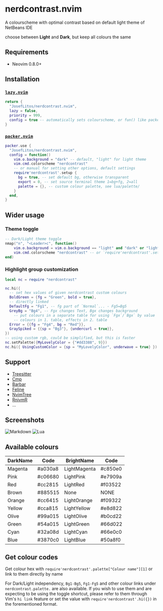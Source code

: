 # nerdcontrast.nvim

A colourscheme with optimal contrast based on default light theme of NetBeans IDE

choose between **Light** and **Dark**, but keep all colours the same

## Requirements

- Neovim 0.8.0+

## Installation

### [`lazy.nvim`](https://github.com/folke/lazy.nvim)

```lua
return {
  "JosefLitos/nerdcontrast.nvim",
  lazy = false,
  priority = 999,
  config = true -- automatically sets colourscheme, or fun() like packer
}
```

### [`packer.nvim`](https://github.com/wbthomason/packer.nvim)

```lua
packer.use {
  "JosefLitos/nerdcontrast.nvim",
  config = function()
    vim.o.background = "dark" -- default, "light" for light theme
    vim.cmd.colorscheme "nerdcontrast"
    -- or manual for setting other options, default settings
    require'nerdcontrast'.setup {
      bg = true, -- set default bg, otherwise transparent
      export = 0, -- set source terminal theme 1=bg+fg, 2=all
      palette = {}, -- custom colour palette, see lua/palette/
    }
  end,
}
```

## Wider usage

### Theme toggle

```lua
-- Dark/Light theme toggle
nmap("n", "<Leader>c", function()
	vim.o.background = vim.o.background == "light" and "dark" or "light"
	vim.cmd.colorscheme "nerdcontrast" -- or `require'nerdcontrast'.setup()`
end)
```

### Highlight group customization

```lua
local nc = require "nerdcontrast"

nc.hi({
  -- set hex values of given nerdcontrast custom colours
  BoldGreen = {fg = "Green", bold = true},
  -- directly linked
  DefaultFg = "Fg1", -- fg part of `Normal`... - Fg5=Bg5
  GreyBg = "Bg4", -- Fgx changes Text, Bgx changes background
	-- put colours in a separate table for using `Fgx`/`Bgx` by value
	-- colours in 1. table, effects in 2. table
  Error = {{fg = "Fg4", bg = "Red"}},
  GraySpiked = {{sp = "Bg3"}, {undercurl = true}},
})
-- using custom rgb, could be simplified, but this is faster
nc.setPalette({MyLovelyColor = {"#dd3388", 9}})
nc.hi({ UsingCustomColor = {sp = "MyLovelyColor", underwave = true} })
```

## Support

- [Treesitter](https://github.com/nvim-treesitter/nvim-treesitter)
- [Cmp](https://github.com/hrsh7th/nvim-cmp)
- [Barbar](https://github.com/romgrk/barbar.nvim)
- [Feline](https://github.com/feline-nvim/feline.nvim)
- [NvimTree](https://github.com/kyazdani42/nvim-tree.lua)
- [RnivmR](https://github.com/kevinhwang91/rnvimr)
- ...

## Screenshots

![Markdown](https://user-images.githubusercontent.com/54900518/208907793-5ddb1616-b96c-461f-8d89-73bc525ab885.png)
![Lua](https://user-images.githubusercontent.com/54900518/208909818-5550485a-652f-43cd-9328-ca536dddb4d8.png)

## Available colours

| DarkName | Code    | BrightName   | Code    |
| -------- | ------- | ------------ | ------- |
| Magenta  | #a030a8 | LightMagenta | #c850e0 |
| Pink     | #c06680 | LightPink    | #e7909a |
| Red      | #cc2815 | LightRed     | #f03522 |
| Brown    | #885515 | None         | NONE    |
| Orange   | #cc6415 | LightOrange  | #f09322 |
| Yellow   | #cca815 | LightYellow  | #e8d822 |
| Olive    | #99a015 | LightOlive   | #b0cd22 |
| Green    | #54a015 | LightGreen   | #66d022 |
| Cyan     | #32a08d | LightCyan    | #66e0c0 |
| Blue     | #3870c0 | LightBlue    | #50a8f0 |

## Get colour codes

Get colour hex with `require'nerdcontrast'.palette["Colour name"][1]`
or link to them directly by name

For Dark/Light independency, `Bg1-Bg5`, `Fg1-Fg5` and other colour links under `nerdcontrast.palette.` are also available. If you
wish to use them and are expecting to be using the toggle shortcut, please refer to them through
Vim's `hi link` feature or set the value with `require'nerdcontrast'.hi({})` in the forementioned
format.
